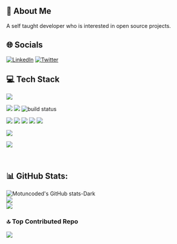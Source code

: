 ## 💫 About Me 

A self taught developer who is interested in open source projects.

## 🌐 Socials
[![LinkedIn](https://img.shields.io/badge/LINKEDIN-black.svg?logo=linkedin&logoColor=white&logoWidth=30)](https://linkedin.com/in//motunrayoAdeneye ) 
[![Twitter](https://img.shields.io/badge/TWITTER-black.svg?logo=Twitter&logoColor=white&logoWidth=30)](https://twitter.com/motunadeneye) 

## 💻 Tech Stack

<p align="start"> <img src="https://img.shields.io/badge/HTML5-E34F26?logo=html5&logoColor=fff&style=for-the-badge" />
</p>
<p align="start">
        <img src="https://img.shields.io/badge/CSS3-1572B6?logo=css3&logoColor=fff&style=for-the-badge" />
 <img src="https://img.shields.io/badge/Tailwind%20CSS-06B6D4?logo=tailwindcss&logoColor=fff&style=for-the-badge" />
        <img src="https://img.shields.io/badge/Bootstrap-7952B3?logo=bootstrap&logoColor=fff&style=for-the-badge" alt="build status">

</p>
<p>
        <img src="https://img.shields.io/badge/JavaScript-F7DF1E?logo=javascript&logoColor=000&style=for-the-badge" />
        <img src="(https://img.shields.io/badge/React-61DAFB?logo=react&logoColor=000&style=for-the-badge">
        <img src="https://img.shields.io/badge/REACT_NATIVE-black.svg?style=for-the-badge&logo=react&logoColor=white&style=flat-square&logoWidth=30"/>
        <img src="https://img.shields.io/badge/Next.js-000?logo=nextdotjs&logoColor=fff&style=for-the-badge"/>
        <img src="https://img.shields.io/badge/TypeScript-3178C6?logo=typescript&logoColor=fff&style=for-the-badge"/>
</p>
<p>
        <img src="https://img.shields.io/badge/C-A8B9CC?logo=c&logoColor=fff&style=for-the-badge"/>

</p>
<p>
        <img src="https://img.shields.io/badge/Python-3776AB?logo=python&logoColor=fff&style=for-the-badge"/>
</p>
  


<br/>


## 📊 GitHub Stats:
![Motuncoded's GitHub stats-Dark](https://github-readme-stats.vercel.app/api?username=motuncoded&show_icons=true&theme=dark#gh-dark-mode-only)[](https://github.com/motuncoded/github-readme-stats#gh-dark-mode-only)
<br/>
![](https://github-readme-streak-stats.herokuapp.com/?user=motuncoded&theme=dark&hide_border=false)
<br/>
![](https://github-readme-stats.vercel.app/api/top-langs/?username=motuncoded&theme=dark&hide_border=false&include_all_commits=false&count_private=false&layout=compact)
<br/>



### 🔝 Top Contributed Repo
![](https://github-contributor-stats.vercel.app/api?username=motuncoded&limit=5&theme=dark&combine_all_yearly_contributions=true)<br/>





<!-- Proudly created with GPRM ( https://gprm.itsvg.in ) -->
